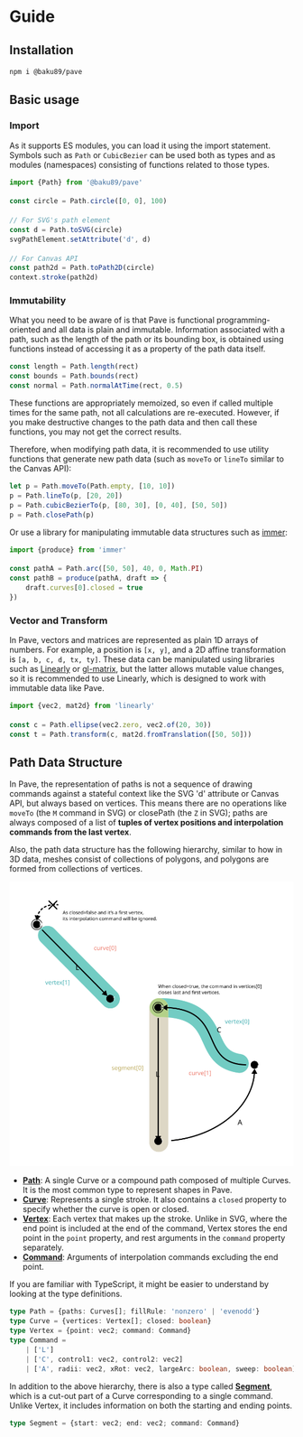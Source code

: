 # Guide

## Installation

```sh
npm i @baku89/pave
```

## Basic usage

### Import

As it supports ES modules, you can load it using the import statement. Symbols such as `Path` or `CubicBezier` can be used both as types and as modules (namespaces) consisting of functions related to those types.

```ts
import {Path} from '@baku89/pave'

const circle = Path.circle([0, 0], 100)

// For SVG's path element
const d = Path.toSVG(circle)
svgPathElement.setAttribute('d', d)

// For Canvas API
const path2d = Path.toPath2D(circle)
context.stroke(path2d)
```

### Immutability

What you need to be aware of is that Pave is functional programming-oriented and all data is plain and immutable. Information associated with a path, such as the length of the path or its bounding box, is obtained using functions instead of accessing it as a property of the path data itself.

```ts
const length = Path.length(rect)
const bounds = Path.bounds(rect)
const normal = Path.normalAtTime(rect, 0.5)
```

These functions are appropriately memoized, so even if called multiple times for the same path, not all calculations are re-executed. However, if you make destructive changes to the path data and then call these functions, you may not get the correct results.

Therefore, when modifying path data, it is recommended to use utility functions that generate new path data (such as `moveTo` or `lineTo` similar to the Canvas API):

```ts
let p = Path.moveTo(Path.empty, [10, 10])
p = Path.lineTo(p, [20, 20])
p = Path.cubicBezierTo(p, [80, 30], [0, 40], [50, 50])
p = Path.closePath(p)
```

Or use a library for manipulating immutable data structures such as [immer](https://immerjs.github.io/immer/):

```ts
import {produce} from 'immer'

const pathA = Path.arc([50, 50], 40, 0, Math.PI)
const pathB = produce(pathA, draft => {
	draft.curves[0].closed = true
})
```

### Vector and Transform

In Pave, vectors and matrices are represented as plain 1D arrays of numbers. For example, a position is `[x, y]`, and a 2D affine transformation is `[a, b, c, d, tx, ty]`. These data can be manipulated using libraries such as [Linearly](https://baku89.github.io/linearly) or [gl-matrix](https://glmatrix.net/), but the latter allows mutable value changes, so it is recommended to use Linearly, which is designed to work with immutable data like Pave.

```ts
import {vec2, mat2d} from 'linearly'

const c = Path.ellipse(vec2.zero, vec2.of(20, 30))
const t = Path.transform(c, mat2d.fromTranslation([50, 50]))
```

## Path Data Structure

In Pave, the representation of paths is not a sequence of drawing commands against a stateful context like the SVG 'd' attribute or Canvas API, but always based on vertices. This means there are no operations like `moveTo` (the `M` command in SVG) or closePath (the `Z` in SVG); paths are always composed of a list of **tuples of vertex positions and interpolation commands from the last vertex**.

Also, the path data structure has the following hierarchy, similar to how in 3D data, meshes consist of collections of polygons, and polygons are formed from collections of vertices.

<img class='diagram' src='./path_structure.svg' alt='Path Structure' />

- [**Path**](./api/interfaces/Path): A single Curve or a compound path composed of multiple Curves. It is the most common type to represent shapes in Pave.
- [**Curve**](./api/interfaces/Curve): Represents a single stroke. It also contains a `closed` property to specify whether the curve is open or closed.
- [**Vertex**](./api/#vertex): Each vertex that makes up the stroke. Unlike in SVG, where the end point is included at the end of the command, Vertex stores the end point in the `point` property, and rest arguments in the `command` property separately.
- [**Command**](./api#command): Arguments of interpolation commands excluding the end point.

If you are familiar with TypeScript, it might be easier to understand by looking at the type definitions.

```ts
type Path = {paths: Curves[]; fillRule: 'nonzero' | 'evenodd'}
type Curve = {vertices: Vertex[]; closed: boolean}
type Vertex = {point: vec2; command: Command}
type Command =
	| ['L']
	| ['C', control1: vec2, control2: vec2]
	| ['A', radii: vec2, xRot: vec2, largeArc: boolean, sweep: boolean]
```

In addition to the above hierarchy, there is also a type called **[Segment](./api/interfaces/Segment)**, which is a cut-out part of a Curve corresponding to a single command. Unlike Vertex, it includes information on both the starting and ending points.

```ts
type Segment = {start: vec2; end: vec2; command: Command}
```
